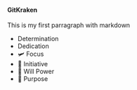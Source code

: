 #### GitKraken

This is my first parragraph with markdown

- Determination
- Dedication
- :small_airplane: Focus
- :horse: Initiative
- :muscle: Will Power
- :mechanical_arm: Purpose
